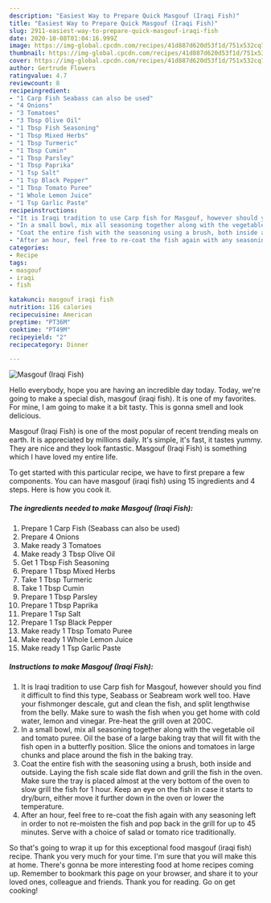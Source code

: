 ```yaml
---
description: "Easiest Way to Prepare Quick Masgouf (Iraqi Fish)"
title: "Easiest Way to Prepare Quick Masgouf (Iraqi Fish)"
slug: 2911-easiest-way-to-prepare-quick-masgouf-iraqi-fish
date: 2020-10-08T01:04:16.999Z
image: https://img-global.cpcdn.com/recipes/41d887d620d53f1d/751x532cq70/masgouf-iraqi-fish-recipe-main-photo.jpg
thumbnail: https://img-global.cpcdn.com/recipes/41d887d620d53f1d/751x532cq70/masgouf-iraqi-fish-recipe-main-photo.jpg
cover: https://img-global.cpcdn.com/recipes/41d887d620d53f1d/751x532cq70/masgouf-iraqi-fish-recipe-main-photo.jpg
author: Gertrude Flowers
ratingvalue: 4.7
reviewcount: 8
recipeingredient:
- "1 Carp Fish Seabass can also be used"
- "4 Onions"
- "3 Tomatoes"
- "3 Tbsp Olive Oil"
- "1 Tbsp Fish Seasoning"
- "1 Tbsp Mixed Herbs"
- "1 Tbsp Turmeric"
- "1 Tbsp Cumin"
- "1 Tbsp Parsley"
- "1 Tbsp Paprika"
- "1 Tsp Salt"
- "1 Tsp Black Pepper"
- "1 Tbsp Tomato Puree"
- "1 Whole Lemon Juice"
- "1 Tsp Garlic Paste"
recipeinstructions:
- "It is Iraqi tradition to use Carp fish for Masgouf, however should you find it difficult to find this type, Seabass or Seabream work well too. Have your fishmonger descale, gut and clean the fish, and split lengthwise from the belly. Make sure to wash the fish when you get home with cold water, lemon and vinegar. Pre-heat the grill oven at 200C."
- "In a small bowl, mix all seasoning together along with the vegetable oil and tomato puree. Oil the base of a large baking tray that will fit with the fish open in a butterfly position. Slice the onions and tomatoes in large chunks and place around the fish in the baking tray."
- "Coat the entire fish with the seasoning using a brush, both inside and outside. Laying the fish scale side flat down and grill the fish in the oven. Make sure the tray is placed almost at the very bottom of the oven to slow grill the fish for 1 hour. Keep an eye on the fish in case it starts to dry/burn, either move it further down in the oven or lower the temperature."
- "After an hour, feel free to re-coat the fish again with any seasoning left in order to not re-moisten the fish and pop back in the grill for up to 45 minutes. Serve with a choice of salad or tomato rice traditionally."
categories:
- Recipe
tags:
- masgouf
- iraqi
- fish

katakunci: masgouf iraqi fish 
nutrition: 116 calories
recipecuisine: American
preptime: "PT36M"
cooktime: "PT49M"
recipeyield: "2"
recipecategory: Dinner

---
```



![Masgouf (Iraqi Fish)](https://img-global.cpcdn.com/recipes/41d887d620d53f1d/751x532cq70/masgouf-iraqi-fish-recipe-main-photo.jpg)

Hello everybody, hope you are having an incredible day today. Today, we're going to make a special dish, masgouf (iraqi fish). It is one of my favorites. For mine, I am going to make it a bit tasty. This is gonna smell and look delicious.

Masgouf (Iraqi Fish) is one of the most popular of recent trending meals on earth. It is appreciated by millions daily. It's simple, it's fast, it tastes yummy. They are nice and they look fantastic. Masgouf (Iraqi Fish) is something which I have loved my entire life.




To get started with this particular recipe, we have to first prepare a few components. You can have masgouf (iraqi fish) using 15 ingredients and 4 steps. Here is how you cook it.

<!--inarticleads1-->

##### The ingredients needed to make Masgouf (Iraqi Fish):

1. Prepare 1 Carp Fish (Seabass can also be used)
1. Prepare 4 Onions
1. Make ready 3 Tomatoes
1. Make ready 3 Tbsp Olive Oil
1. Get 1 Tbsp Fish Seasoning
1. Prepare 1 Tbsp Mixed Herbs
1. Take 1 Tbsp Turmeric
1. Take 1 Tbsp Cumin
1. Prepare 1 Tbsp Parsley
1. Prepare 1 Tbsp Paprika
1. Prepare 1 Tsp Salt
1. Prepare 1 Tsp Black Pepper
1. Make ready 1 Tbsp Tomato Puree
1. Make ready 1 Whole Lemon Juice
1. Make ready 1 Tsp Garlic Paste




<!--inarticleads2-->

##### Instructions to make Masgouf (Iraqi Fish):

1. It is Iraqi tradition to use Carp fish for Masgouf, however should you find it difficult to find this type, Seabass or Seabream work well too. Have your fishmonger descale, gut and clean the fish, and split lengthwise from the belly. Make sure to wash the fish when you get home with cold water, lemon and vinegar. Pre-heat the grill oven at 200C.
1. In a small bowl, mix all seasoning together along with the vegetable oil and tomato puree. Oil the base of a large baking tray that will fit with the fish open in a butterfly position. Slice the onions and tomatoes in large chunks and place around the fish in the baking tray.
1. Coat the entire fish with the seasoning using a brush, both inside and outside. Laying the fish scale side flat down and grill the fish in the oven. Make sure the tray is placed almost at the very bottom of the oven to slow grill the fish for 1 hour. Keep an eye on the fish in case it starts to dry/burn, either move it further down in the oven or lower the temperature.
1. After an hour, feel free to re-coat the fish again with any seasoning left in order to not re-moisten the fish and pop back in the grill for up to 45 minutes. Serve with a choice of salad or tomato rice traditionally.




So that's going to wrap it up for this exceptional food masgouf (iraqi fish) recipe. Thank you very much for your time. I'm sure that you will make this at home. There's gonna be more interesting food at home recipes coming up. Remember to bookmark this page on your browser, and share it to your loved ones, colleague and friends. Thank you for reading. Go on get cooking!
